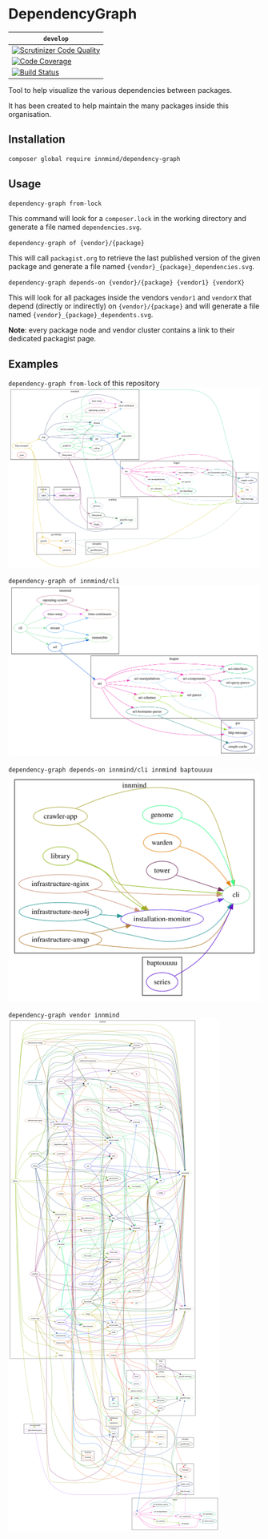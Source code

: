 # DependencyGraph

| `develop` |
|-----------|
| [![Scrutinizer Code Quality](https://scrutinizer-ci.com/g/Innmind/DependencyGraph/badges/quality-score.png?b=develop)](https://scrutinizer-ci.com/g/Innmind/DependencyGraph/?branch=develop) |
| [![Code Coverage](https://scrutinizer-ci.com/g/Innmind/DependencyGraph/badges/coverage.png?b=develop)](https://scrutinizer-ci.com/g/Innmind/DependencyGraph/?branch=develop) |
| [![Build Status](https://scrutinizer-ci.com/g/Innmind/DependencyGraph/badges/build.png?b=develop)](https://scrutinizer-ci.com/g/Innmind/DependencyGraph/build-status/develop) |

Tool to help visualize the various dependencies between packages.

It has been created to help maintain the many packages inside this organisation.

## Installation

```sh
composer global require innmind/dependency-graph
```

## Usage

`dependency-graph from-lock`

This command will look for a `composer.lock` in the working directory and generate a file named `dependencies.svg`.

`dependency-graph of {vendor}/{package}`

This will call `packagist.org` to retrieve the last published version of the given package and generate a file named `{vendor}_{package}_dependencies.svg`.

`dependency-graph depends-on {vendor}/{package} {vendor1} {vendorX}`

This will look for all packages inside the vendors `vendor1` and `vendorX` that depend (directly or indirectly) on `{vendor}/{package}` and will generate a file named `{vendor}_{package}_dependents.svg`.

**Note**: every package node and vendor cluster contains a link to their dedicated packagist page.

## Examples

`dependency-graph from-lock` of this repository ![](dependencies.svg)

`dependency-graph of innmind/cli` ![](innmind_cli_dependencies.svg)

`dependency-graph depends-on innmind/cli innmind baptouuuu` ![](innmind_cli_dependents.svg)

`dependency-graph vendor innmind` ![](innmind.svg)
